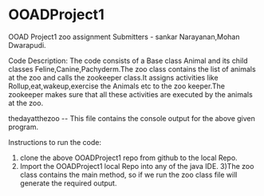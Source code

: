# OOADProject1
OOAD Project1 zoo assignment Submitters - sankar Narayanan,Mohan Dwarapudi.

Code Description:
The code consists of a Base class Animal and its child classes Feline,Canine,Pachyderm.The zoo class contains the list of animals at the zoo and calls the zookeeper class.It assigns activities like Rollup,eat,wakeup,exercise the Animals etc to the zoo keeper.The zookeeper makes sure that all these activities are executed by the animals at the zoo.

thedayatthezoo -- This file contains the console output for the above given program.

Instructions to run the code:

1) clone the above OOADProject1 repo from github to the local Repo.
2) Import the OOADProject1 local Repo into any of the java IDE.
3)The zoo class contains the main method, so if we run the zoo class file will generate the required output.
